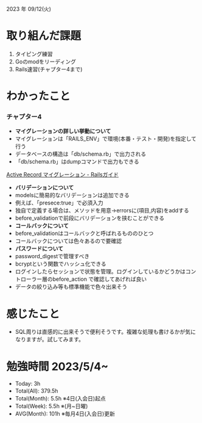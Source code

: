 
2023 年 09/12(火)

# 取り組んだ課題

1. タイピング練習
2. Goのmodをリーディング
3. Rails速習(チャプター4まで)

# わかったこと

### チャプター4

- **マイグレーションの詳しい挙動について**
- マイグレーションは「RAILS_ENV」で環境(本番・テスト・開発)を指定して行う
- データベースの構造は「db/schema.rb」で出力される
- 「db/schema.rb」はdumpコマンドで出力もできる

[Active Record マイグレーション - Railsガイド](https://railsguides.jp/active_record_migrations.html)

- **バリデーションについて**
- modelsに簡易的なバリデーションは追加できる
- 例えば、「presece:true」で必須入力
- 独自で定義する場合は、メソッドを用意→errorsに(項目,内容)をaddする
- before_validationで前段にバリデーションを挟むことができる
- **コールバックについて**
- before_validationはコールバックと呼ばれるもののひとつ
- コールバックについては色々あるので要確認
- **パスワードについて**
- password_digestで管理すべき
- bcryptという関数でハッシュ化できる
- ログインしたらセッションで状態を管理。ログインしているかどうかはコントローラー層のbefore_action で確認してあげれば良い
- データの絞り込み等も標準機能で色々出来そう

# 感じたこと

* SQL周りは直感的に出来そうで便利そうです。複雑な処理も書けるかが気になりますが。試してみます。

# 勉強時間 2023/5/4~

* Today: 3h
* Total(All): 379.5h　
* Total(Month): 5.5h ※4日(入会日)起点
* Total(Week): 5.5h ※(月~日曜)
* AVG(Month): 101h ※毎月4日(入会日)更新
